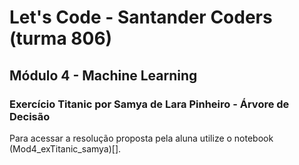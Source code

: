 # Let's Code - Santander Coders (turma 806)   
## Módulo 4 - Machine Learning  
### Exercício Titanic por Samya de Lara Pinheiro - Árvore de Decisão  

Para acessar a resolução proposta pela aluna utilize o notebook (Mod4_exTitanic_samya)[].
